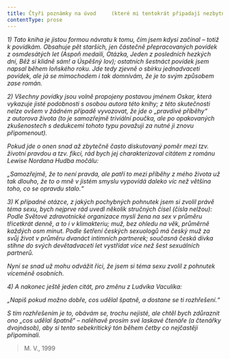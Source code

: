 ```yaml
---
title: Čtyři poznámky na úvod     (které mi tentokrát připadají nezbytné)
contentType: prose
---
```


_1) Tato kniha je jistou formou návratu k tomu, čím jsem kdysi začínal – totiž k povídkám. Obsahuje pět starších, jen částečně přepracovaných povídek z osmdesátých let (Aspoň medaili, Otázka, Jeden z posledních hezkých dní, Běž si klidně sám! a Úspěšný lov); ostatních šestnáct povídek jsem napsal během loňského roku. Jde tedy zjevně o sbírku jednadvaceti povídek, ale já se mimochodem i tak domnívám, že je to svým způsobem zase román._

  

_2) Všechny povídky jsou volně propojeny postavou jménem Oskar, která vykazuje jisté podobnosti s osobou autora této knihy; z této skutečnosti nelze ovšem v žádném případě vyvozovat, že jde o „pravdivé příběhy“ z autorova života (to je samozřejmě triviální poučka, ale po opakovaných zkušenostech s dedukcemi tohoto typu považuji za nutné ji znovu připomenout)._

_Pokud jde o onen snad až zbytečně často diskutovaný poměr mezi tzv. životní pravdou a tzv. fikcí, rád bych jej charakterizoval citátem z románu Lewise Nordana Hudba močálu:_

_„Samozřejmě, že to není pravda, ale patří to mezi příběhy z mého života už tak dlouho, že to o mně v jistém smyslu vypovídá daleko víc než většina toho, co se opravdu stalo.“_

  

_3) K případné otázce, z jakých pochybných pohnutek jsem si zvolil právě téma sexu, bych nejprve rád uvedl několik stručných čísel (čísla nelžou): Podle Světové zdravotnické organizace myslí žena na sex v průměru třicetkrát denně, a to i v klimakteriu; muž, bez ohledu na věk, průměrně každých osm minut. Podle šetření českých sexuologů má český muž za svůj život v průměru dvanáct intimních partnerek; současná česká dívka stihne do svých devětadvaceti let vystřídat více než šest sexuálních partnerů._

_Nyní se snad už mohu odvážit říci, že jsem si téma sexu zvolil z pohnutek víceméně osobních._

  

_4) A nakonec ještě jeden citát, pro změnu z Ludvíka Vaculíka:_

_„Napiš pokud možno dobře, cos udělal špatně, a dostane se ti rozhřešení.“_

_S tím rozhřešením je to, obávám se, trochu nejisté, ale chtěl bych zdůraznit ono „cos udělal špatně“ – naléhavě prosím své laskavé čtenáře (a čtenářky dvojnásob), aby si tento sebekritický tón během četby co nejčastěji připomínali._

> M. V., 1999
